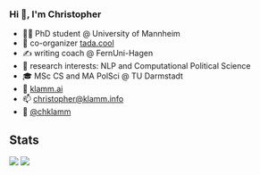 ### Hi 👋, I'm Christopher

- 👨‍🔬 PhD student @ University of Mannheim
- 🚀 co-organizer [tada.cool](tada.cool)
- ✍️ writing coach @ FernUni-Hagen
- 🤗 research interests: NLP and Computational Political Science
- 🎓 MSc CS and MA PolSci @ TU Darmstadt
- 👀 [klamm.ai](https://chkla.github.io/gitPage/)
- 📫 christopher@klamm.info
- 🐤 [@chklamm](https://twitter.com/chklamm)

## Stats
![](https://img.shields.io/badge/dynamic/json?logo=github&label=GitHub%20Stars&style=for-the-badge&query=%24.stars&url=https://api.github-star-counter.workers.dev/user/chkla)
![](https://img.shields.io/badge/dynamic/json?logo=github&label=GitHub%20Stars&style=for-the-badge&query=%24.forks&url=https://api.github-star-counter.workers.dev/user/chkla)
